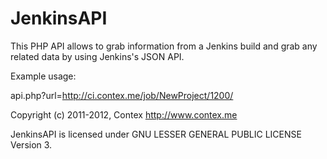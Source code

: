 JenkinsAPI
==========

This PHP API allows to grab information from a Jenkins build and grab any related data by using Jenkins's JSON API.

Example usage:

api.php?url=http://ci.contex.me/job/NewProject/1200/

Copyright (c) 2011-2012, Contex <http://www.contex.me>

JenkinsAPI is licensed under GNU LESSER GENERAL PUBLIC LICENSE Version 3.